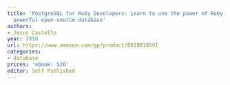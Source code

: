 ```yaml
---
title: 'PostgreSQL for Ruby Developers: Learn to use the power of Ruby with the most
  powerful open-source database'
authors:
- Jesus Castello
year: 2016
url: https://www.amazon.com/gp/product/B01BB1BS9I
categories:
- database
prices: 'ebook: $20'
editor: Self Published
---
```

